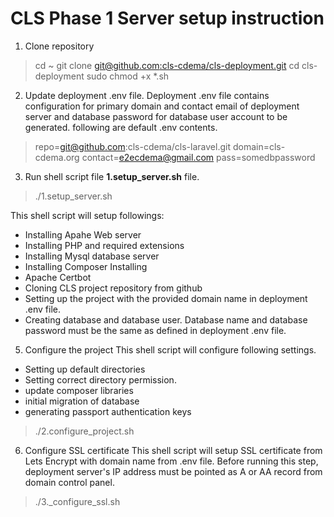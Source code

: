 # CLS Phase 1 Server setup instruction

 1. Clone repository
 
> cd ~ git clone
> [git@github.com:cls-cdema/cls-deployment.git](mailto:git@github.com:cls-cdema/cls-deployment.git)
> cd cls-deployment 
> sudo chmod +x *.sh

2. Update deployment .env file. Deployment .env file contains configuration for primary domain and contact email of deployment server and database password for database user account to be generated. following are default .env contents.

> repo=git@github.com:cls-cdema/cls-laravel.git
> domain=cls-cdema.org
> contact=e2ecdema@gmail.com
> pass=somedbpassword

3. Run shell script file **1\.setup_server.sh** file.

> ./1.setup_server.sh

This shell script will setup followings:

 - Installing Apahe Web server 
 - Installing PHP and required extensions  
 - Installing Mysql database server 
 - Installing Composer Installing   
  - Apache Certbot 
  - Cloning CLS project repository from github 
  - Setting up the project with the provided domain name in deployment .env file.
  - Creating database and database user. Database name and database password must be the same as defined in deployment .env file.

 5. Configure the project
This shell script will configure following settings.
 - Setting up default directories
 - Setting correct directory permission.
 - update composer libraries
 - initial migration of database
 - generating passport authentication keys
 
> ./2.configure_project.sh

6. Configure SSL certificate
This shell script will setup SSL certificate from Lets Encrypt with domain name from .env file. Before running this step, deployment server's IP address must be pointed as A or AA record from domain control panel.

>  ./3._configure_ssl.sh